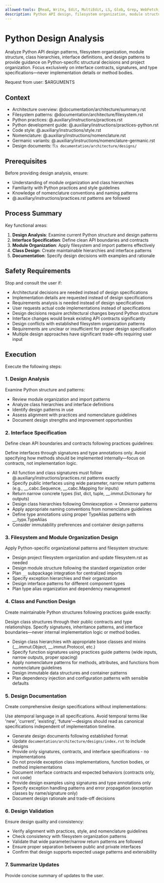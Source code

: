 ```yaml
---
allowed-tools: [Read, Write, Edit, MultiEdit, LS, Glob, Grep, WebFetch, WebSearch, Bash(ls:*), Bash(find:*), Bash(tree:*), mcp__context7__resolve-library-id, mcp__context7__get-library-docs]
description: Python API design, filesystem organization, module structure, and interface specifications
---
```


# Python Design Analysis

Analyze Python API design patterns, filesystem organization, module structure, class hierarchies, interface definitions, and design patterns to provide guidance on Python-specific structural decisions and project organization. Focus exclusively on interface contracts, signatures, and type specifications—never implementation details or method bodies.

Request from user: $ARGUMENTS

## Context

- Architecture overview: @documentation/architecture/summary.rst
- Filesystem patterns: @documentation/architecture/filesystem.rst
- Python practices: @.auxiliary/instructions/practices.rst
- Python development guide: @.auxiliary/instructions/practices-python.rst
- Code style: @.auxiliary/instructions/style.rst
- Nomenclature: @.auxiliary/instructions/nomenclature.rst
- Germanic variants: @.auxiliary/instructions/nomenclature-germanic.rst
- Design documents: !`ls documentation/architecture/designs/`

## Prerequisites

Before providing design analysis, ensure:
- Understanding of module organization and class hierarchies
- Familiarity with Python practices and style guidelines
- Knowledge of nomenclature conventions and naming patterns
- @.auxiliary/instructions/practices.rst patterns are followed

## Process Summary

Key functional areas:
1. **Design Analysis**: Examine current Python structure and design patterns
2. **Interface Specification**: Define clean API boundaries and contracts
3. **Module Organization**: Apply filesystem and import patterns effectively
4. **Class Design**: Create maintainable hierarchies and interface patterns
5. **Documentation**: Specify design decisions with examples and rationale

## Safety Requirements

Stop and consult the user if:
- Architectural decisions are needed instead of design specifications
- Implementation details are requested instead of design specifications
- Requirements analysis is needed instead of design specifications
- User requests actual code implementations instead of specifications
- Design decisions require architectural changes beyond Python structure
- Interface changes would break existing API contracts significantly
- Design conflicts with established filesystem organization patterns
- Requirements are unclear or insufficient for proper design specification
- Multiple design approaches have significant trade-offs requiring user input

## Execution

Execute the following steps:

### 1. Design Analysis
Examine Python structure and patterns:
- Review module organization and import patterns
- Analyze class hierarchies and interface definitions
- Identify design patterns in use
- Assess alignment with practices and nomenclature guidelines
- Document design strengths and improvement opportunities

### 2. Interface Specification
Define clean API boundaries and contracts following practices guidelines:

Define interfaces through signatures and type annotations only. Avoid specifying how methods should be implemented internally—focus on contracts, not implementation logic.

- All function and class signatures must follow @.auxiliary/instructions/practices.rst patterns exactly
- Specify public interfaces using wide parameter, narrow return patterns (e.g., __.cabc.Sequence, __.cabc.Mapping for inputs)
- Return narrow concrete types (list, dict, tuple, __.immut.Dictionary for outputs)
- Design class hierarchies following Omniexception → Omnierror patterns
- Apply appropriate naming conventions from nomenclature guidelines
- Define type annotations using proper TypeAlias patterns with __.typx.TypeAlias
- Consider immutability preferences and container design patterns

### 3. Filesystem and Module Organization Design
Apply Python-specific organizational patterns and filesystem structure:
- Design project filesystem organization and update filesystem.rst as needed
- Design module structure following the standard organization order
- Plan `__` subpackage integration for centralized imports
- Specify exception hierarchies and their organization
- Design interface patterns for different component types
- Plan type alias organization and dependency management

### 4. Class and Function Design
Create maintainable Python structures following practices guide exactly:

Design class structures through their public contracts and type relationships. Specify signatures, inheritance patterns, and interface boundaries—never internal implementation logic or method bodies.

- Design class hierarchies with appropriate base classes and mixins (__.immut.Object, __.immut.Protocol, etc.)
- Specify function signatures using practices guide patterns (wide inputs, narrow outputs, proper spacing)
- Apply nomenclature patterns for methods, attributes, and functions from nomenclature guidelines
- Design immutable data structures and container patterns
- Plan dependency injection and configuration patterns with sensible defaults

### 5. Design Documentation
Create comprehensive design specifications without implementations:

Use atemporal language in all specifications. Avoid temporal terms like 'new', 'current', 'existing', 'future'—designs should read as canonical specifications independent of implementation timeline.

- Generate design documents following established format
- Update `documentation/architecture/designs/index.rst` to include designs
- Provide only signatures, contracts, and interface specifications - no implementations
- Do not provide exception class implementations, function bodies, or method implementations
- Document interface contracts and expected behaviors (contracts only, not code)
- Provide design examples using signatures and type annotations only
- Specify exception handling patterns and error propagation (exception classes by name/signature only)
- Document design rationale and trade-off decisions

### 6. Design Validation
Ensure design quality and consistency:
- Verify alignment with practices, style, and nomenclature guidelines
- Check consistency with filesystem organization patterns
- Validate that wide parameter/narrow return patterns are followed
- Ensure proper separation between public and private interfaces
- Confirm that design supports expected usage patterns and extensibility

### 7. Summarize Updates
Provide concise summary of updates to the user.